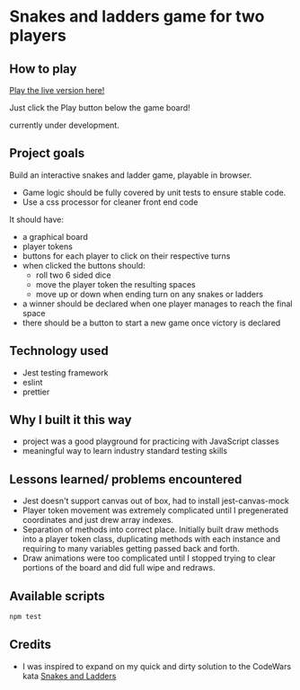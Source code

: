 # Snakes and ladders game for two players

## How to play

[Play the live version here!](https://david-abell.github.io/snakes-and-ladders/)

Just click the Play button below the game board!

currently under development.

## Project goals

Build an interactive snakes and ladder game, playable in browser.

- Game logic should be fully covered by unit tests to ensure stable code.
- Use a css processor for cleaner front end code

It should have:

- a graphical board
- player tokens
- buttons for each player to click on their respective turns
- when clicked the buttons should:
  - roll two 6 sided dice
  - move the player token the resulting spaces
  - move up or down when ending turn on any snakes or ladders
- a winner should be declared when one player manages to reach the final space
- there should be a button to start a new game once victory is declared

## Technology used

- Jest testing framework
- eslint
- prettier

## Why I built it this way

- project was a good playground for practicing with JavaScript classes
- meaningful way to learn industry standard testing skills

## Lessons learned/ problems encountered

- Jest doesn't support canvas out of box, had to install jest-canvas-mock
- Player token movement was extremely complicated until I pregenerated coordinates and just drew array indexes.
- Separation of methods into correct place. Initially built draw methods into a player token class, duplicating methods with each instance and requiring to many variables getting passed back and forth.
- Draw animations were too complicated until I stopped trying to clear portions of the board and did full wipe and redraws.

## Available scripts

```bash
npm test
```

## Credits

- I was inspired to expand on my quick and dirty solution to the CodeWars kata [Snakes and Ladders](https://www.codewars.com/kata/587136ba2eefcb92a9000027/javascript)
